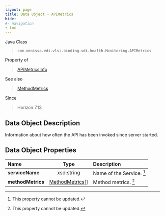 ```yaml
---
layout: page
title: Data Object - APIMetrics
hide:
#- navigation
- toc
---
```






Java Class
> `com.omnissa.vdi.vlsi.binding.vdi.health.Monitoring.APIMetrics`

Property of
> [APIMetricsInfo](vdi.health.Monitoring.APIMetricsInfo.md#field_detail)

See also
> [MethodMetrics](vdi.health.Monitoring.MethodMetrics.md)

Since
> Horizon 7.13


## Data Object Description

Information about how often the API has been invoked since server started.

## Data Object Properties

 Name | Type | Description
:---|:---:|:---
**serviceName**|  xsd:string|  Name of the Service. [^2]
**methodMetrics**| [MethodMetrics[]](vdi.health.Monitoring.MethodMetrics.md)|  Method metrics. [^2]


 


[^2]: This property cannot be updated.